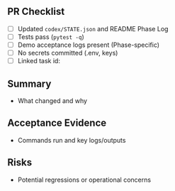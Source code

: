## PR Checklist

- [ ] Updated `codex/STATE.json` and README Phase Log
- [ ] Tests pass (`pytest -q`)
- [ ] Demo acceptance logs present (Phase-specific)
- [ ] No secrets committed (.env, keys)
- [ ] Linked task id: <!-- e.g., P0-FIXES-AND-OFFLINE-DEMO -->

## Summary

- What changed and why

## Acceptance Evidence

- Commands run and key logs/outputs

## Risks

- Potential regressions or operational concerns

